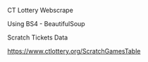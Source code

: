 CT Lottery Webscrape

Using BS4 - BeautifulSoup

Scratch Tickets Data

https://www.ctlottery.org/ScratchGamesTable
